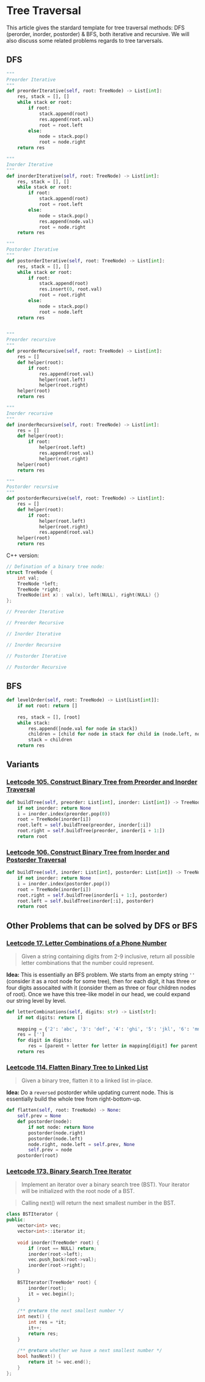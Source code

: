 # Tree Traversal

This article gives the stardard template for tree traversal methods: DFS (perorder, inorder, postorder) & BFS, both iterative and recursive. We will also discuss some related problems regards to tree tarversals.

## DFS

```python
"""
Preorder Iterative
"""
def preorderIterative(self, root: TreeNode) -> List[int]:
    res, stack = [], []
    while stack or root:
        if root:
            stack.append(root)
            res.append(root.val)
            root = root.left
        else:
            node = stack.pop()
            root = node.right
    return res

"""
Inorder Iterative
"""
def inorderIterative(self, root: TreeNode) -> List[int]: 
    res, stack = [], []
    while stack or root:
        if root:
            stack.append(root)
            root = root.left
        else:
            node = stack.pop()
            res.append(node.val)
            root = node.right
    return res

"""
Postorder Iterative
"""
def postorderIterative(self, root: TreeNode) -> List[int]:
    res, stack = [], []
    while stack or root:
        if root:
            stack.append(root)
            res.insert(0, root.val)
            root = root.right
        else:
            node = stack.pop()
            root = node.left
    return res


"""
Preorder recursive
"""
def preorderRecursive(self, root: TreeNode) -> List[int]:
    res = []
    def helper(root):
        if root:
            res.append(root.val)
            helper(root.left)
            helper(root.right)
    helper(root)
    return res

"""
Inorder recursive
"""
def inorderRecursive(self, root: TreeNode) -> List[int]:
    res = []
    def helper(root):
        if root:
            helper(root.left)
            res.append(root.val)
            helper(root.right)
    helper(root)
    return res

"""
Postorder recursive
"""
def postorderRecursive(self, root: TreeNode) -> List[int]:
    res = []
    def helper(root):
        if root:
            helper(root.left)
            helper(root.right)
            res.append(root.val)
    helper(root)
    return res
```

C++ version:
```cpp
// Defination of a binary tree node:
struct TreeNode {
    int val;
    TreeNode *left;
    TreeNode *right;
    TreeNode(int x) : val(x), left(NULL), right(NULL) {}
};
```

```cpp
// Preorder Iterative

// Preorder Recursive

// Inorder Iterative

// Inorder Recursive

// Postorder Iterative

// Postorder Recursive

```

## BFS

```python
def levelOrder(self, root: TreeNode) -> List[List[int]]:
    if not root: return []
    
    res, stack = [], [root]
    while stack:
        res.append([node.val for node in stack])
        children = [child for node in stack for child in (node.left, node.right) if child]
        stack = children
    return res
```

## Variants

### [Leetcode 105. Construct Binary Tree from Preorder and Inorder Traversal](https://leetcode.com/problems/construct-binary-tree-from-preorder-and-inorder-traversal/)
```python
def buildTree(self, preorder: List[int], inorder: List[int]) -> TreeNode:
    if not inorder: return None
    i = inorder.index(preorder.pop(0))
    root = TreeNode(inorder[i])
    root.left = self.buildTree(preorder, inorder[:i])
    root.right = self.buildTree(preorder, inorder[i + 1:])
    return root
```

### [Leetcode 106. Construct Binary Tree from Inorder and Postorder Traversal](https://leetcode.com/problems/construct-binary-tree-from-inorder-and-postorder-traversal/)
```python
def buildTree(self, inorder: List[int], postorder: List[int]) -> TreeNode:
    if not inorder: return None
    i = inorder.index(postorder.pop())
    root = TreeNode(inorder[i])
    root.right = self.buildTree(inorder[i + 1:], postorder)
    root.left = self.buildTree(inorder[:i], postorder)
    return root
```

## Other Problems that can be solved by DFS or BFS
### [Leetcode 17. Letter Combinations of a Phone Number](https://leetcode.com/problems/letter-combinations-of-a-phone-number/)
> Given a string containing digits from 2-9 inclusive, return all possible letter combinations that the number could represent.

**Idea:** This is essentially an BFS problem. We starts from an empty string `''` (consider it as a root node for some tree), then for each digit, it has three or four digits assocaited with it (consider them as three or four children nodes of root). Once we have this tree-like model in our head, we could expand our string level by level.

```python
def letterCombinations(self, digits: str) -> List[str]:
    if not digits: return []
    
    mapping = {'2': 'abc', '3': 'def', '4': 'ghi', '5': 'jkl', '6': 'mno', '7': 'pqrs', '8': 'tuv', '9': 'wxyz'}
    res = ['']
    for digit in digits:
        res = [parent + letter for letter in mapping[digit] for parent in res]
    return res
```

### [Leetcode 114. Flatten Binary Tree to Linked List](https://leetcode.com/problems/flatten-binary-tree-to-linked-list/)
> Given a binary tree, flatten it to a linked list in-place.

**Idea:** Do a `reversed` postorder while updating current node. This is essentially build the whole tree from right-bottom-up.
```Python
def flatten(self, root: TreeNode) -> None:
    self.prev = None
    def postorder(node):
        if not node: return None
        postorder(node.right)
        postorder(node.left)
        node.right, node.left = self.prev, None
        self.prev = node
    postorder(root)
```

### [Leetcode 173. Binary Search Tree Iterator](https://leetcode.com/problems/binary-search-tree-iterator/)
> Implement an iterator over a binary search tree (BST). Your iterator will be initialized with the root node of a BST.

> Calling next() will return the next smallest number in the BST.
```cpp
class BSTIterator {
public:
    vector<int> vec;
    vector<int>::iterator it;
    
    void inorder(TreeNode* root) {
        if (root == NULL) return;
        inorder(root->left);
        vec.push_back(root->val);
        inorder(root->right);
    }
    
    BSTIterator(TreeNode* root) {
        inorder(root);
        it = vec.begin();
    }
    
    /** @return the next smallest number */
    int next() {
        int res = *it;
        it++;
        return res;
    }
    
    /** @return whether we have a next smallest number */
    bool hasNext() {
        return it != vec.end();
    }
};
```